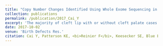 ```yaml
---
title: "Copy Number Changes Identified Using Whole Exome Sequencing in Nonsyndromic Cleft Lip and Palate in a Honduran Population."
collection: publications
permalink: /publication/2017_Cai_Y
excerpt: 'The majority of cleft lip with or without cleft palate cases appear as an isolated, nonsyndromic entity (NSCLP). With the advent of next generation sequencing, whole exome sequencing (WES) has been used to identify single nucleotide variants and insertion/deletions which cause or increase the risk of NSCLP. However, to our knowledge, there are no published studies using WES in NSCLP to investigate copy number changes (CNCs), which are a major component of human genetic variation. Our study aimed to identify CNCs associated with NSCLP in a Honduran population using WES.'
date: 2017-10-02
venue: 'Birth Defects Res.'
citation: Cai Y, Patterson KE, <bi>Reinier F</bi>, Keesecker SE, Blue E, Bamshad M, Haddad J Jr.
---
```

